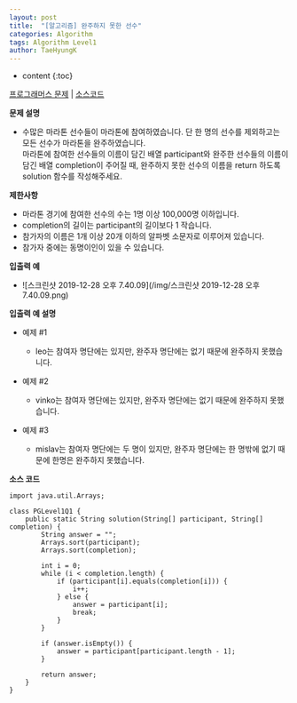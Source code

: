 ```yaml
---
layout: post
title:  "[알고리즘] 완주하지 못한 선수"
categories: Algorithm
tags: Algorithm Level1
author: TaeHyungK
---
```


* content
{:toc}

[프로그래머스 문제](https://programmers.co.kr/learn/courses/30/lessons/42576) | [소스코드](https://github.com/TaeHyungK/algorithm/blob/master/src/programmers/level1/PGLevel1Q1.java) 

**문제 설명**

  - 수많은 마라톤 선수들이 마라톤에 참여하였습니다. 단 한 명의 선수를 제외하고는 모든 선수가 마라톤을 완주하였습니다.
    <br>마라톤에 참여한 선수들의 이름이 담긴 배열 participant와 완주한 선수들의 이름이 담긴 배열 completion이 주어질 때, 완주하지 못한 선수의 이름을 return 하도록 solution 함수를 작성해주세요.

**제한사항**

 - 마라톤 경기에 참여한 선수의 수는 1명 이상 100,000명 이하입니다.
 - completion의 길이는 participant의 길이보다 1 작습니다.
 - 참가자의 이름은 1개 이상 20개 이하의 알파벳 소문자로 이루어져 있습니다.
 - 참가자 중에는 동명이인이 있을 수 있습니다.



**입출력 예**
- ![스크린샷 2019-12-28 오후 7.40.09](/img/스크린샷 2019-12-28 오후 7.40.09.png)


**입출력 예 설명**

- 예제 #1
  - leo는 참여자 명단에는 있지만, 완주자 명단에는 없기 때문에 완주하지 못했습니다.

- 예제 #2
  - vinko는 참여자 명단에는 있지만, 완주자 명단에는 없기 때문에 완주하지 못했습니다.

- 예제 #3
  - mislav는 참여자 명단에는 두 명이 있지만, 완주자 명단에는 한 명밖에 없기 때문에 한명은 완주하지 못했습니다.

**소스 코드**

```
import java.util.Arrays;

class PGLevel1Q1 {
    public static String solution(String[] participant, String[] completion) {
        String answer = "";
        Arrays.sort(participant);
        Arrays.sort(completion);

        int i = 0;
        while (i < completion.length) {
            if (participant[i].equals(completion[i])) {
                i++;
            } else {
                answer = participant[i];
                break;
            }
        }

        if (answer.isEmpty()) {
            answer = participant[participant.length - 1];
        }

        return answer;
    }
}
```